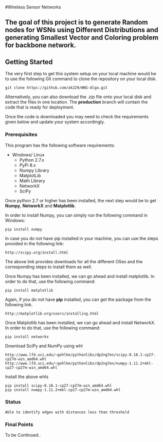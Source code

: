 #Wireless Sensor Networks

The goal of this project is to generate Random nodes for WSNs using Different Distributions and generating Smallest Vector and Coloring problem for backbone network.
----------

## Getting Started

The very first step to get this system setup on your local machine would be to use the following Git command to clone the repository on your local disk. 

    git clone https://github.com/ak229/WNS-Algo.git

Alternatively, you can also download the .zip file onto your local disk and extract the files in one location. The **production** branch will contain the code that is ready for deployment. 

Once the code is downloaded you may need to check the requirements given below and update your system accordingly. 

### Prerequisites
This program has the following software requirements: 

* Windows/ Linux
	* Python 2.7.x
	* PyPi 8.x
	* Numpy Library
	* MatplotLib
	* Math Library
	* NetworkX
	* SciPy

Once python 2.7 or higher has been installed, the next step would be to get **Numpy**, **NetworkX** and **Matplotlib**. 

In order to install Numpy, you can simply run the following command in Windows: 

    pip install numpy

In case you do not have pip installed in your machine, you can use the steps provided in the following link:

    http://scipy.org/install.html

The above link provides downloads for all the different OSes and the corresponding steps to install them as well. 

Once Numpy has been installed, we can go ahead and install matplotlib. In order to do that, use the following command:

    pip install matplotlib

Again, if you do not have **pip** installed, you can get the package from the following link. 

    http://matplotlib.org/users/installing.html

Once Matplotlib has been installed, we can go ahead and install NetworkX. In order to do that, use the following command:

    pip install networkx

Download SciPy and NumPy using whl

	http://www.lfd.uci.edu/~gohlke/pythonlibs/dp2ng7en/scipy-0.18.1-cp27-cp27m-win_amd64.whl
	http://www.lfd.uci.edu/~gohlke/pythonlibs/dp2ng7en/numpy-1.11.2+mkl-cp27-cp27m-win_amd64.whl

Install the above whls

	pip install scipy-0.18.1-cp27-cp27m-win_amd64.whl
	pip install numpy-1.11.2+mkl-cp27-cp27m-win_amd64.whl




### Status

	Able to identify edges with distances less than threshold

### Final Points

To be Continued..